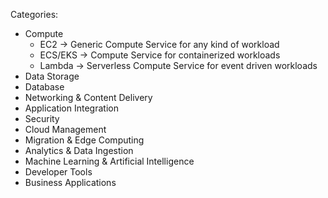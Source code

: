 Categories:

- Compute
    - EC2 -> Generic Compute Service for any kind of workload
    - ECS/EKS -> Compute Service for containerized workloads
    - Lambda -> Serverless Compute Service for event driven workloads
- Data Storage
- Database
- Networking & Content Delivery
- Application Integration
- Security
- Cloud Management
- Migration & Edge Computing
- Analytics & Data Ingestion
- Machine Learning & Artificial Intelligence
- Developer Tools
- Business Applications
